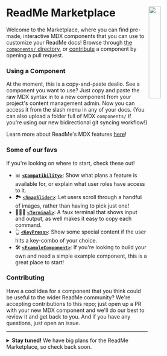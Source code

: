 # ReadMe Marketplace <img align="right" width="25%" src="https://owlbertsio-resized.s3.amazonaws.com/Blocks.psd.full.png" />

Welcome to the Marketplace, where you can find pre-made, interactive MDX components that you can use to customize your ReadMe docs! Browse through [the `components/` directory][components], or [contribute](#contributing) a component by opening a pull request.

### Using a Component

At the moment, this is a copy-and-paste dealio. See a component you want to use? Just copy and paste the raw MDX syntax in to a new component from your project's content management admin. Now you can access it from the slash menu in any of your docs. (You can also upload a folder full of MDX `components/` if you're using our new bidirectional git syncing workflow!)

Learn more about ReadMe's MDX features [here][mdx docs]!

### Some of our favs

If you're looking on where to start, check these out!

- 📊 **[`<Compatibility>`](./components/Compatibility)**: Show what plans a feature is available for, or explain what user roles have access to it.
- 🏞️ **[`<SnapSlider>`](./components/SnapSlider)**: Let users scroll through a handful of images, rather than having to pick just one!
- 👩🏻‍💻 **[`<Terminal>`](./components/Terminal)**: A faux terminal that shows input and output, as well makes it easy to copy each command.
- 👆 **[`<KeyPress>`](./components/KeyPress)**: Show some special content if the user hits a key-combo of your choice.
- 🛠️ **[`<ExampleComponent>`](./components/ExampleComponent)**: If you're looking to build your own and need a simple example component, this is a great place to start!

### Contributing

Have a cool idea for a component that you think could be useful to the wider ReadMe community? We're accepting contributions to this repo; just open up a PR with your new MDX component and we'll do our best to review it and get back to you. And if you have any questions, just open an issue.

---

<details>
  <summary><b>Stay tuned!</b> We have big plans for the ReadMe Marketplace, so check back soon.</summary><br />

- [ ] install Marketplace components directly from your ReadMe project
- [ ] expanded offering, including integrations for third party services and more

</details>

[components]: https://github.com/readmeio/marketplace/tree/main/components
[mdx docs]: https://docs.readme.com/main/docs/building-custom-mdx-components

